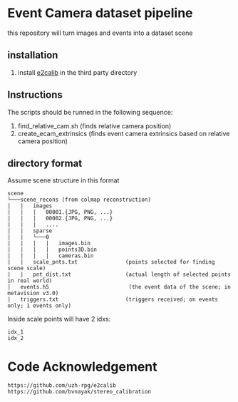 # Event Camera dataset pipeline

this repository will turn images and events into a dataset scene


## installation
1) install [e2calib](https://github.com/uzh-rpg/e2calib) in the third party directory

## Instructions
The scripts should be runned in the following sequence:
1) find_relative_cam.sh  (finds relative camera position)
2) create_ecam_extrinsics (finds event camera extrinsics based on relative camera position)


## directory format
Assume scene structure in this format
```
scene
└───scene_recons (from colmap reconstruction)
|   |   images
|   |   |   00001.{JPG, PNG, ...}
|   |   |   00002.{JPG, PNG, ...}
|   |   |   ....
|   |   sparse
|   |   └───0
|   |   |   |   images.bin
|   |   |   |   points3D.bin
|   |   |   |   cameras.bin
|   |   scale_pnts.txt               (points selected for finding scene scale)
|   |   pnt_dist.txt                 (actual length of selected points in real world)
│   events.h5                         (the event data of the scene; in metavision v3.0)
|   triggers.txt                     (triggers received; on events only; 1 events only)
```

Inside scale points will have 2 idxs:
```
idx_1
idx_2 
```

# Code Acknowledgement
```
https://github.com/uzh-rpg/e2calib
https://github.com/bvnayak/stereo_calibration
```

